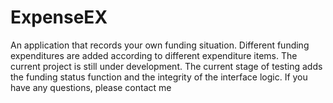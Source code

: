 # ExpenseEX
An application that records your own funding situation. Different funding expenditures are added according to different expenditure items. The current project is still under development. The current stage of testing adds the funding status function and the integrity of the interface logic. If you have any questions, please contact me
